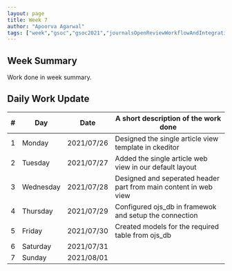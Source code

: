 ```yaml
---
layout: page
title: Week 7
author: "Apoorva Agarwal"
tags: ["week","gsoc","gsoc2021","journalsOpenReviewWorkflowAndIntegration","week#7","eval#2"]
---
```


## Week Summary

 
Work done in week summary.

## Daily Work Update

|\#|Day|Date|A short description of the work done|  
|---	|---	|---	|---	|  
|1   	| Monday 	|   2021/07/26	| Designed the single article view template in ckeditor | 
|2   	| Tuesday  	|   2021/07/27	| Added the single article web view in our default layout |  
|3   	| Wednesday |   2021/07/28	| Designed and seperated header part from main content in web view | 
|4   	| Thursday  |   2021/07/29	| Configured ojs_db in framewok and setup the connection |  
|5   	| Friday  	|   2021/07/30	| Created models for the required table from ojs_db |  
|6   	| Saturday  |   2021/07/31	|  |  
|7   	| Sunday  	|   2021/08/01	|  |  
